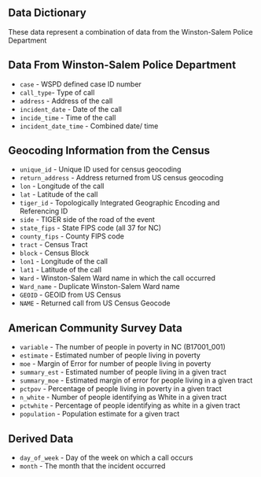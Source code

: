 ## Data Dictionary

These data represent a combination of data from the Winston-Salem Police Department

## Data From Winston-Salem Police Department

* `case` - WSPD defined case ID number
* `call_type`- Type of call
* `address` - Address of the call
* `incident_date` - Date of the call
* `incide_time` - Time of the call
* `incident_date_time` - Combined date/ time 

## Geocoding Information from the Census

* `unique_id` - Unique ID used for census geocoding
* `return_address` - Address returned from US census geocoding
* `lon` - Longitude of the call
* `lat` - Latitude of the call
* `tiger_id` - Topologically Integrated Geographic Encoding and Referencing ID
* `side` - TIGER side of the road of the event
* `state_fips` - State FIPS code (all 37 for NC)
* `county_fips` - County FIPS code
* `tract` - Census Tract
* `block` - Census Block
* `lon1` - Longitude of the call
* `lat1` - Latitude of the call
* `Ward` - Winston-Salem Ward name in which the call occurred
* `Ward_name` - Duplicate Winston-Salem Ward name
* `GEOID` - GEOID from US Census
* `NAME` - Returned call from US Census Geocode

## American Community Survey Data

* `variable` - The number of people in poverty in NC (B17001_001)
* `estimate` - Estimated number of people living in poverty
* `moe` - Margin of Error for number of people living in poverty
* `summary_est` - Estimated number of people living in a given tract
* `summary_moe` - Estimated margin of error for people living in a given tract
* `pctpov` - Percentage of people living in poverty in a given tract
* `n_white` - Number of people identifying as White in a given tract
* `pctwhite` - Percentage of people identifying as white in a given tract
* `population` - Population estimate for a given tract

## Derived Data 
* `day_of_week` - Day of the week on which a call occurs
* `month` - The month that the incident occurred

